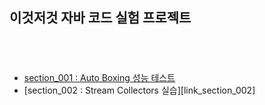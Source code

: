 

## 이것저것 자바 코드 실험 프로젝트
　
　  
　  
  
  - [section_001 : Auto Boxing 성능 테스트][link_section_001]
  - [section_002 : Stream Collectors 실습][link_section_002]
  
  
  
  
  
  
  
  
  
  
[link_section_001]:https://github.com/nimkoes/java-snippet/blob/master/src/me/nimkoes/section_001/Main.java
[link_section_001]:https://github.com/nimkoes/java-snippet/blob/master/src/me/nimkoes/section_002/StreamCollectors.java
